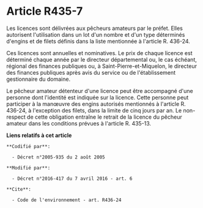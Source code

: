 # Article R435-7

Les licences sont délivrées aux pêcheurs amateurs par le préfet. Elles autorisent l'utilisation dans un lot d'un nombre et
d'un type déterminés d'engins et de filets définis dans la liste mentionnée à l'article R. 436-24. 

Ces licences sont annuelles et nominatives. Le prix de chaque licence est déterminé chaque année par le directeur
départemental ou, le cas échéant, régional des finances publiques ou, à Saint-Pierre-et-Miquelon, le directeur des finances
publiques après avis du service ou de l'établissement gestionnaire du domaine.

Le pêcheur amateur détenteur d'une licence peut être accompagné d'une personne dont l'identité est indiquée sur la licence.
Cette personne peut participer à la manœuvre des engins autorisés mentionnés à l'article R. 436-24, à l'exception des filets,
dans la limite de cinq jours par an. Le non-respect de cette obligation entraîne le retrait de la licence du pêcheur amateur
dans les conditions prévues à l'article R. 435-13.

**Liens relatifs à cet article**

	**Codifié par**:

	  - Décret n°2005-935 du 2 août 2005

	**Modifié par**:

	  - Décret n°2016-417 du 7 avril 2016 - art. 6

	**Cite**:

	  - Code de l'environnement - art. R436-24
